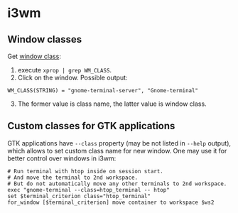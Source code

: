 # i3wm

## Window classes

Get [window class](https://tronche.com/gui/x/xlib/ICC/client-to-window-manager/wm-class.html#XClassHint):
1. execute `xprop | grep WM_CLASS`.
2. Click on the window. Possible output:

```
WM_CLASS(STRING) = "gnome-terminal-server", "Gnome-terminal"
```

3. The former value is class name, the latter value is window class.

## Custom classes for GTK applications

GTK applications have `--class` property (may be not listed in `--help` output), which allows to set custom class name for new window. One may use it for better control over windows in i3wm:

```
# Run terminal with htop inside on session start.
# And move the terminal to 2nd workspace.
# But do not automatically move any other terminals to 2nd workspace.
exec "gnome-terminal --class=htop_terminal -- htop"
set $terminal_criterion class="htop_terminal"
for_window [$terminal_criterion] move container to workspace $ws2
```

